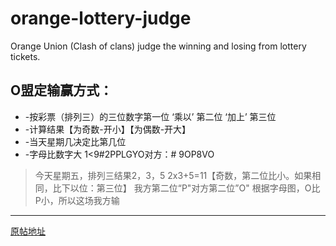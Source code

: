# orange-lottery-judge
Orange Union (Clash of clans) judge the winning and losing from lottery tickets.

## O盟定输赢方式：
* -按彩票（排列三）的三位数字第一位 ‘乘以’ 第二位 ‘加上’ 第三位
* -计算结果【为奇数-开小】【为偶数-开大】 
* -当天星期几决定比第几位
* -字母比数字大 1<9#2PPLGYO对方：# 9OP8VO 
>今天星期五，排列三结果2，3，5
>2x3+5=11【奇数，第二位比小。如果相同，比下以位：第三位】
>我方第二位“P"对方第二位”O"
>根据字母图，O比P小，所以这场我方输
***
[原帖地址](http://tieba.baidu.com/p/4932945033?share=9105&fr=share&see_lz=0)
